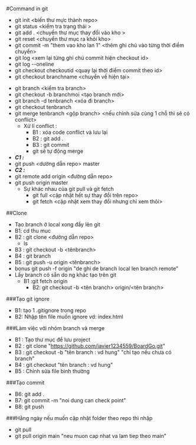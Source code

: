 #Command in git 
- git init <biến thư mực thành repo>
- git status <kiểm tra trạng thái >
- git add . <chuyển thư mục thay đổi vào kho >
- git reset <chuyển thư mục ra khỏi kho>
- git commit -m "them vao kho lan 1" <thêm ghi chú vào từng thời điểm chuyển>
- git log <xem lại từng ghi chú commit hiện checkout id>
- git log --oneline 
- git checkout checkoutid <quay lại thời điểm commit theo id>
- git checkout branchname <chuyển về hiện tại>


+ git branch <kiểm tra branch>
+ git checkout -b branchmoi <tạo branch mới>
+ git branch -d tenbranch <xóa đi branch>
+ git checkout tenbranch  <di chuyen branch>
+ git merge tenbranch <gộp branch> <nếu chỉnh sửa cùng 1 chỗ thì sẽ có conflict>
    - Xử lí conflict :  
        + B1 : xóa code conflict và lưu lại
        + B2 : git add .
        + B3 : git commit 
        + git sẽ tự động merge
+ ***C1 :***
+ git push <dường dẫn repo> master
+ ***C2 :***
+ git remote add origin <đường dẫn repo>
+ git push origin master
    - Sự khác nhau của git pull và git fetch
        + git full <cập nhật hết sự thay đổi trên repo>
        + git fetch <cập nhật xem thay đổi nhưng chỉ xem thôi>

##Clone
- Tạo branch ở local xong đẩy lên git
- B1: cd thu muc
- B2 : git clone <đường dẫn repo>
    + ls <kiem tra thu muc>
- B3 : git checkout -b <tênbranch>
- B4 : git branch
- B5 : git push -u origin <tênbranch>
- bonus git push -f origin <ten branch>  "de ghi de branch local len branch remote"
- Lấy branch có sẵn do ng khác tạo trên git
  - B1 :git fetch origin   
    - B2: git checkout -b <tên branch> origin/<tên branch>

###Tạo git ignore
- B1: tạo 1 .gitignore trong repo
- B2: Nhập tên file muốn ignore vd: index.html

###Làm việc với nhóm branch và merge
- B1 : Tạo thư mục để lưu project
- B2 : git clone "https://github.com/javier1234559/BoardGo.git"
- B3 : git checkout -b "tên branch : vd hung" "chỉ tạo nếu chưa có branch"
- B4 : git checkout "tên branch : vd hung"
- B5 : Chỉnh sửa file bình thường

###Tạo commit

- B6: git add .
- B7: git commit -m "noi dung can check point"
- B8: git push

###Hằng ngày nếu muốn cập nhật folder theo repo thì nhập 

- git pull 
- git pull origin main  "neu muon cap nhat va lam tiep theo main"




